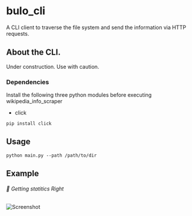 # bulo_cli
A CLI client to traverse the file system and send the information via HTTP requests.

## About the CLI.

Under construction. Use with caution.

### Dependencies

Install the following three python modules before executing wikipedia_info_scraper
- click

```
pip install click
```

Usage
------
```
python main.py --path /path/to/dir
```

## Example

###### *📌 Getting statitics Right*
![Screenshot](https://raw.githubusercontent.com/gauthamp10/bulo-cli/master/screenie/screenie.png)


